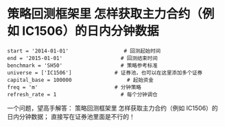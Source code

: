 # 策略回测框架里 怎样获取主力合约（例如 IC1506）的日内分钟数据

```
start = '2014-01-01'                  # 回测起始时间
end = '2015-01-01'                   # 回测结束时间
benchmark = 'SH50'                   # 策略参考标准
universe = ['IC1506']              # 证券池，也可以在这里添加多个证券
capital_base = 100000                  # 起始资金
freq = 'm'                         # 分钟策略
refresh_rate = 1                     # 每个分钟调仓
```
一个问题，望高手解答：
策略回测框架里 怎样获取主力合约（例如 IC1506）的日内分钟数据；
直接写在证券池里面是不行的！

